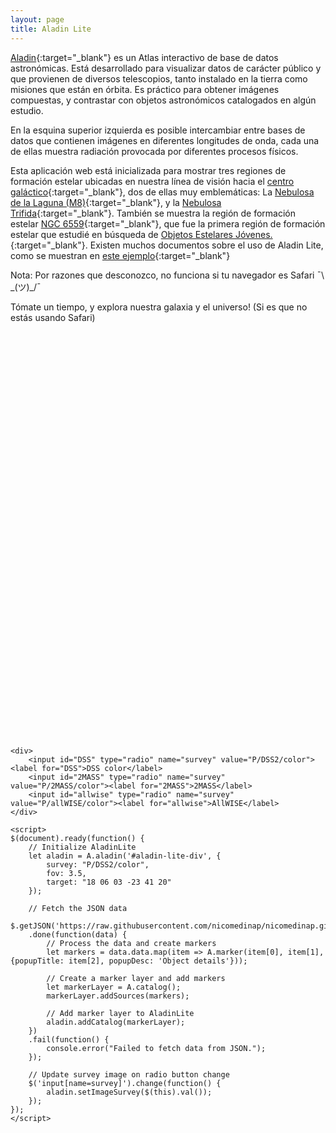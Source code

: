 ```yaml
---
layout: page
title: Aladin Lite
---
```


[Aladin](http://aladin.u-strasbg.fr/aladin.gml){:target="_blank"} es un Atlas interactivo de base de datos astronómicas. Está desarrollado para visualizar datos de carácter público y que provienen de diversos telescopios, tanto instalado en la tierra como misiones que están en órbita. Es práctico para obtener imágenes compuestas, y contrastar con objetos astronómicos catalogados en algún estudio.

En la esquina superior izquierda es posible intercambiar entre bases de datos que contienen imágenes en diferentes longitudes de onda, cada una de ellas muestra radiación provocada por diferentes procesos físicos.

Esta aplicación web está inicializada para mostrar tres regiones de formación estelar ubicadas en nuestra línea de visión hacia el [centro galáctico](https://es.wikipedia.org/wiki/Centro_gal%C3%A1ctico){:target="_blank"}, dos de ellas muy emblemáticas: La [Nebulosa de la Laguna (M8)](https://es.wikipedia.org/wiki/Nebulosa_de_la_Laguna){:target="_blank"}, y la [Nebulosa Trifida](https://es.wikipedia.org/wiki/Nebulosa_Tr%C3%ADfida){:target="_blank"}. También se muestra la región de formación estelar [NGC 6559](https://en.wikipedia.org/wiki/NGC_6559){:target="_blank"}, que fue la primera región de formación estelar que estudié en búsqueda de [Objetos Estelares Jóvenes.](https://en.wikipedia.org/wiki/Young_stellar_object){:target="_blank"}. Existen muchos documentos sobre el uso de Aladin Lite, como se muestran en [este ejemplo](https://aladin.cds.unistra.fr/AladinLite/doc/API/examples/){:target="_blank"}

Nota: Por razones que desconozco, no funciona si tu navegador es Safari  ¯\ \_(ツ)_/¯

Tómate un tiempo, y explora nuestra galaxia y el universo! (Si es que no estás usando Safari)



<!-- insert this snippet where you want Aladin Lite viewer to appear -->

<head>
    <title>AladinLite Markers from JSON</title>
    <script src="https://code.jquery.com/jquery-3.6.0.min.js"></script>
    <script src="https://aladin.cds.unistra.fr/AladinLite/api/v3/latest/aladin.js" charset="utf-8"></script>
</head>
<body>
    <div id="aladin-lite-div" style="width:350px;height:650px;"></div>

    <div>
        <input id="DSS" type="radio" name="survey" value="P/DSS2/color"><label for="DSS">DSS color</label>
        <input id="2MASS" type="radio" name="survey" value="P/2MASS/color"><label for="2MASS">2MASS</label>
        <input id="allwise" type="radio" name="survey" value="P/allWISE/color"><label for="allwise">AllWISE</label>
    </div>

    <script>
    $(document).ready(function() {
        // Initialize AladinLite
        let aladin = A.aladin('#aladin-lite-div', {
            survey: "P/DSS2/color",
            fov: 3.5,
            target: "18 06 03 -23 41 20"
        });

        // Fetch the JSON data
        $.getJSON('https://raw.githubusercontent.com/nicomedinap/nicomedinap.github.io/master/V4_html/Test_DB.json')
        .done(function(data) {
            // Process the data and create markers
            let markers = data.data.map(item => A.marker(item[0], item[1], {popupTitle: item[2], popupDesc: 'Object details'}));

            // Create a marker layer and add markers
            let markerLayer = A.catalog();
            markerLayer.addSources(markers);

            // Add marker layer to AladinLite
            aladin.addCatalog(markerLayer);
        })
        .fail(function() {
            console.error("Failed to fetch data from JSON.");
        });
        
        // Update survey image on radio button change
        $('input[name=survey]').change(function() {
            aladin.setImageSurvey($(this).val());
        });
    });
    </script>
</body>
</html>
